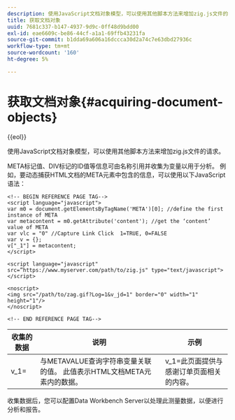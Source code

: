 ```yaml
---
description: 使用JavaScript文档对象模型，可以使用其他脚本方法来增加zig.js文件的请求。
title: 获取文档对象
uuid: 7681c337-b147-4937-9d9c-0ff48d9bdd00
exl-id: eae6609c-be86-44cf-a1a1-69ffb43231fa
source-git-commit: b1dda69a606a16dccca30d2a74c7e63dbd27936c
workflow-type: tm+mt
source-wordcount: '160'
ht-degree: 5%

---
```


# 获取文档对象{#acquiring-document-objects}

{{eol}}

使用JavaScript文档对象模型，可以使用其他脚本方法来增加zig.js文件的请求。

META标记值、DIV标记的ID值等信息可由名称引用并收集为变量以用于分析。 例如，要动态捕获HTML文档的META元素中包含的信息，可以使用以下JavaScript语法：

```
<!-- BEGIN REFERENCE PAGE TAG-->
<script language="javascript">
var m0 = document.getElementsByTagName('META')[0]; //define the first instance of META
var metacontent = m0.getAttribute('content'); //get the ‘content’ value of META
var vlc = "0" //Capture Link Click  1=TRUE, 0=FALSE
var v = {};
v["_1"] = metacontent;
</script>

<script language="javascript" src=”https://www.myserver.com/path/to/zig.js" type="text/javascript"></script>

<noscript>
<img src="/path/to/zag.gif?Log=1&v_jd=1" border="0" width="1" height="1"/>
</noscript>

<!-- END REFERENCE PAGE TAG-->
```

| 收集的数据 | 说明 | 示例 |
|---|---|---|
| v_1= | 与METAVALUE查询字符串变量关联的值。 此值表示HTML文档META元素内的数据。 | v_1=此页面提供与感谢订单页面相关的内容。 |

收集数据后，您可以配置Data Workbench Server以处理此测量数据，以便进行分析和报告。
